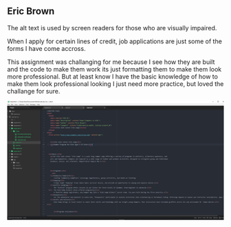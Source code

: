 <h2>Eric Brown</h2>

The alt text is used by screen readers for those who are visually impaired.

When I apply for certain lines of credit, job applications are just some of the forms I have come accross.

This assignment was challanging for me because I see how they are built and the code to make them work its just formatting them to make them look more professional. But at least know I have the basic knowledge of how to make them look professional looking I just need more practice, but loved the challange for sure.



![Assignment 3 Screenshot](./images/screenshot.JPG)
